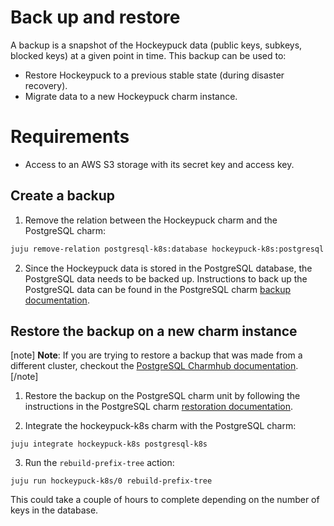 # Back up and restore
A backup is a snapshot of the Hockeypuck data (public keys, subkeys, blocked keys) at a given point in time. This backup can be used to:
* Restore Hockeypuck to a previous stable state (during disaster recovery).
* Migrate data to a new Hockeypuck charm instance.

# Requirements
* Access to an AWS S3 storage with its secret key and access key.

## Create a backup

1. Remove the relation between the Hockeypuck charm and the PostgreSQL charm:
```bash
juju remove-relation postgresql-k8s:database hockeypuck-k8s:postgresql
```
2. Since the Hockeypuck data is stored in the PostgreSQL database, the PostgreSQL data needs to be backed up. Instructions to back up the PostgreSQL data can be found in the PostgreSQL charm [backup documentation](https://charmhub.io/postgresql-k8s/docs/h-configure-s3-aws).


## Restore the backup on a new charm instance

[note]
**Note**: 
If you are trying to restore a backup that was made from a different cluster, checkout the [PostgreSQL Charmhub documentation](https://charmhub.io/postgresql-k8s/docs/h-migrate-cluster).
[/note]


1. Restore the backup on the PostgreSQL charm unit by following the instructions in the PostgreSQL charm [restoration documentation](https://charmhub.io/postgresql-k8s/docs/h-restore-backup).

2. Integrate the hockeypuck-k8s charm with the PostgreSQL charm:
```shell
juju integrate hockeypuck-k8s postgresql-k8s
```

3. Run the `rebuild-prefix-tree` action:
```shell
juju run hockeypuck-k8s/0 rebuild-prefix-tree
```
This could take a couple of hours to complete depending on the number of keys in the database.
